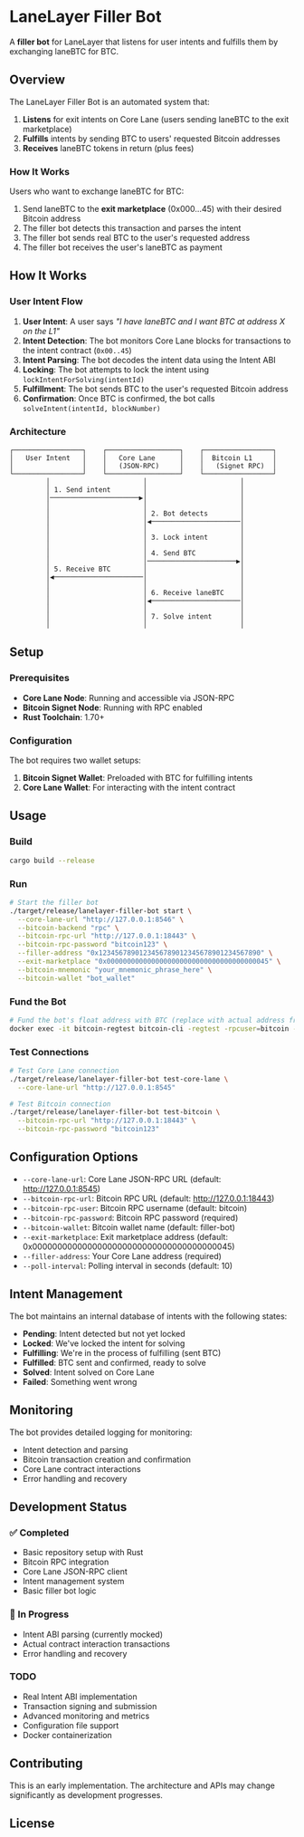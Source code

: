 # LaneLayer Filler Bot

A **filler bot** for LaneLayer that listens for user intents and fulfills them by exchanging laneBTC for BTC.

## Overview

The LaneLayer Filler Bot is an automated system that:

1. **Listens** for exit intents on Core Lane (users sending laneBTC to the exit marketplace)
2. **Fulfills** intents by sending BTC to users' requested Bitcoin addresses
3. **Receives** laneBTC tokens in return (plus fees)

### How It Works

Users who want to exchange laneBTC for BTC:
1. Send laneBTC to the **exit marketplace** (0x000...45) with their desired Bitcoin address
2. The filler bot detects this transaction and parses the intent
3. The filler bot sends real BTC to the user's requested address
4. The filler bot receives the user's laneBTC as payment

## How It Works

### User Intent Flow

1. **User Intent**: A user says *"I have laneBTC and I want BTC at address X on the L1"*
2. **Intent Detection**: The bot monitors Core Lane blocks for transactions to the intent contract (`0x00..45`)
3. **Intent Parsing**: The bot decodes the intent data using the Intent ABI
4. **Locking**: The bot attempts to lock the intent using `lockIntentForSolving(intentId)`
5. **Fulfillment**: The bot sends BTC to the user's requested Bitcoin address
6. **Confirmation**: Once BTC is confirmed, the bot calls `solveIntent(intentId, blockNumber)`

### Architecture

```
┌─────────────────┐    ┌──────────────────┐    ┌─────────────────┐
│   User Intent   │    │   Core Lane      │    │  Bitcoin L1     │
│                 │    │   (JSON-RPC)     │    │   (Signet RPC)  │
└─────────────────┘    └──────────────────┘    └─────────────────┘
         │                       │                       │
         │ 1. Send intent        │                       │
         │──────────────────────▶│                       │
         │                       │                       │
         │                       │ 2. Bot detects        │
         │                       │◀──────────────────────│
         │                       │                       │
         │                       │ 3. Lock intent        │
         │                       │                       │
         │                       │ 4. Send BTC           │
         │                       │──────────────────────▶│
         │ 5. Receive BTC        │                       │
         │◀──────────────────────│                       │
         │                       │                       │
         │                       │ 6. Receive laneBTC    │
         │                       │◀──────────────────────│
         │                       │                       │
         │                       │ 7. Solve intent       │
         │                       │                       │
```

## Setup

### Prerequisites

- **Core Lane Node**: Running and accessible via JSON-RPC
- **Bitcoin Signet Node**: Running with RPC enabled
- **Rust Toolchain**: 1.70+

### Configuration

The bot requires two wallet setups:

1. **Bitcoin Signet Wallet**: Preloaded with BTC for fulfilling intents
2. **Core Lane Wallet**: For interacting with the intent contract

## Usage

### Build

```bash
cargo build --release
```

### Run

```bash
# Start the filler bot
./target/release/lanelayer-filler-bot start \
  --core-lane-url "http://127.0.0.1:8546" \
  --bitcoin-backend "rpc" \
  --bitcoin-rpc-url "http://127.0.0.1:18443" \
  --bitcoin-rpc-password "bitcoin123" \
  --filler-address "0x1234567890123456789012345678901234567890" \
  --exit-marketplace "0x0000000000000000000000000000000000000045" \
  --bitcoin-mnemonic "your_mnemonic_phrase_here" \
  --bitcoin-wallet "bot_wallet"
```

### Fund the Bot

```bash
# Fund the bot's float address with BTC (replace with actual address from bot logs)
docker exec -it bitcoin-regtest bitcoin-cli -regtest -rpcuser=bitcoin -rpcpassword=bitcoin123 generatetoaddress 101 "your_float_address_here"
```

### Test Connections

```bash
# Test Core Lane connection
./target/release/lanelayer-filler-bot test-core-lane \
  --core-lane-url "http://127.0.0.1:8545"

# Test Bitcoin connection
./target/release/lanelayer-filler-bot test-bitcoin \
  --bitcoin-rpc-url "http://127.0.0.1:18443" \
  --bitcoin-rpc-password "bitcoin123"
```

## Configuration Options

- `--core-lane-url`: Core Lane JSON-RPC URL (default: http://127.0.0.1:8545)
- `--bitcoin-rpc-url`: Bitcoin RPC URL (default: http://127.0.0.1:18443)
- `--bitcoin-rpc-user`: Bitcoin RPC username (default: bitcoin)
- `--bitcoin-rpc-password`: Bitcoin RPC password (required)
- `--bitcoin-wallet`: Bitcoin wallet name (default: filler-bot)
- `--exit-marketplace`: Exit marketplace address (default: 0x0000000000000000000000000000000000000045)
- `--filler-address`: Your Core Lane address (required)
- `--poll-interval`: Polling interval in seconds (default: 10)

## Intent Management

The bot maintains an internal database of intents with the following states:

- **Pending**: Intent detected but not yet locked
- **Locked**: We've locked the intent for solving
- **Fulfilling**: We're in the process of fulfilling (sent BTC)
- **Fulfilled**: BTC sent and confirmed, ready to solve
- **Solved**: Intent solved on Core Lane
- **Failed**: Something went wrong

## Monitoring

The bot provides detailed logging for monitoring:

- Intent detection and parsing
- Bitcoin transaction creation and confirmation
- Core Lane contract interactions
- Error handling and recovery

## Development Status

### ✅ Completed
- Basic repository setup with Rust
- Bitcoin RPC integration
- Core Lane JSON-RPC client
- Intent management system
- Basic filler bot logic

### 🚧 In Progress
- Intent ABI parsing (currently mocked)
- Actual contract interaction transactions
- Error handling and recovery

### TODO
- Real Intent ABI implementation
- Transaction signing and submission
- Advanced monitoring and metrics
- Configuration file support
- Docker containerization

## Contributing

This is an early implementation. The architecture and APIs may change significantly as development progresses.

## License

